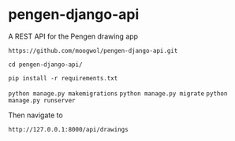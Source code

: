 # pengen-django-api
A REST API for the Pengen drawing app

```https://github.com/moogwol/pengen-django-api.git```

```cd pengen-django-api/```

```pip install -r requirements.txt```

```python manage.py makemigrations```
```python manage.py migrate```
```python manage.py runserver```

Then navigate to 

```http://127.0.0.1:8000/api/drawings```
